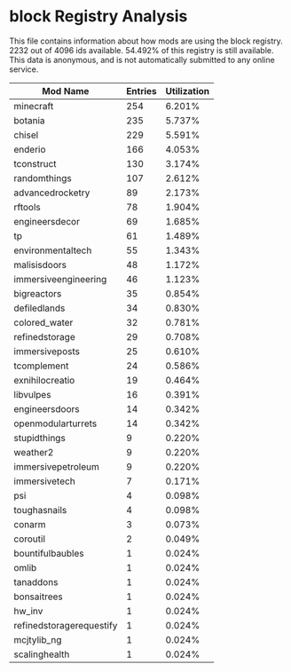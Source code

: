 # block Registry Analysis

This file contains information about how mods are using the block registry. 2232
out of 4096 ids available. 54.492% of this registry is still available. This
data is anonymous, and is not automatically submitted to any online service.


| Mod Name                 | Entries | Utilization |
|--------------------------|---------|-------------|
| minecraft                | 254     | 6.201%      |
| botania                  | 235     | 5.737%      |
| chisel                   | 229     | 5.591%      |
| enderio                  | 166     | 4.053%      |
| tconstruct               | 130     | 3.174%      |
| randomthings             | 107     | 2.612%      |
| advancedrocketry         | 89      | 2.173%      |
| rftools                  | 78      | 1.904%      |
| engineersdecor           | 69      | 1.685%      |
| tp                       | 61      | 1.489%      |
| environmentaltech        | 55      | 1.343%      |
| malisisdoors             | 48      | 1.172%      |
| immersiveengineering     | 46      | 1.123%      |
| bigreactors              | 35      | 0.854%      |
| defiledlands             | 34      | 0.830%      |
| colored_water            | 32      | 0.781%      |
| refinedstorage           | 29      | 0.708%      |
| immersiveposts           | 25      | 0.610%      |
| tcomplement              | 24      | 0.586%      |
| exnihilocreatio          | 19      | 0.464%      |
| libvulpes                | 16      | 0.391%      |
| engineersdoors           | 14      | 0.342%      |
| openmodularturrets       | 14      | 0.342%      |
| stupidthings             | 9       | 0.220%      |
| weather2                 | 9       | 0.220%      |
| immersivepetroleum       | 9       | 0.220%      |
| immersivetech            | 7       | 0.171%      |
| psi                      | 4       | 0.098%      |
| toughasnails             | 4       | 0.098%      |
| conarm                   | 3       | 0.073%      |
| coroutil                 | 2       | 0.049%      |
| bountifulbaubles         | 1       | 0.024%      |
| omlib                    | 1       | 0.024%      |
| tanaddons                | 1       | 0.024%      |
| bonsaitrees              | 1       | 0.024%      |
| hw_inv                   | 1       | 0.024%      |
| refinedstoragerequestify | 1       | 0.024%      |
| mcjtylib_ng              | 1       | 0.024%      |
| scalinghealth            | 1       | 0.024%      |
